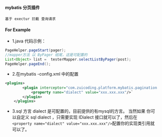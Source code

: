 #### mybatis 分页插件
	
	基于 exectur 拦截 查询请求
#### For Example

* 1.java 代码示例：
```java
PageHelper.pageStart(pager);
//mapper方法 以 ByPager 结尾，这是可配置的
List<Object> list =  testerMapper.selectListByPager(post);
PageHelper.pageEnd();
```
* 2.在mybatis -config.xml 中的配置
```xml
<plugins>
        <plugin interceptor="com.zuicoding.platform.mybatis.pagination.PaginationHandler">
            <property name="dialect" value="xxx.xxx.xxx"/>`
        </plugin>
    </plugins>
```
* 3.sql 方言 dialect 是可配置的，目前提供的有mysql的方言。
   当然如果 你可以自定义 sql dialect ，只需要实现 IDialect 接口就可以了，然后在 `<property name="dialect" value="xxx.xxx.xxx"/>`配置你的实现类引用就可以了。
